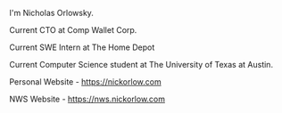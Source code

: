 I'm Nicholas Orlowsky.

Current CTO at Comp Wallet Corp.

Current SWE Intern at The Home Depot

Current Computer Science student at The University of Texas at Austin.

Personal Website  - https://nickorlow.com

NWS Website       - https://nws.nickorlow.com
